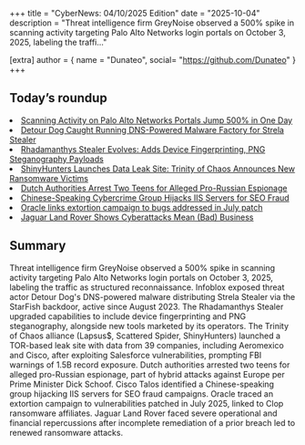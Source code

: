 +++
  title = "CyberNews: 04/10/2025 Edition"
  date = "2025-10-04"
  description = "Threat intelligence firm GreyNoise observed a 500% spike in scanning activity targeting Palo Alto Networks login portals on October 3, 2025, labeling the traffi..."

  [extra]
  author = { name = "Dunateo", social= "https://github.com/Dunateo" }
  +++
<html><body>
<h2>Today’s roundup</h2>
<li><a href='https://thehackernews.com/2025/10/scanning-activity-on-palo-alto-networks.html'>Scanning Activity on Palo Alto Networks Portals Jump 500% in One Day</a></li>
<li><a href='https://thehackernews.com/2025/10/detour-dog-caught-running-dns-powered.html'>Detour Dog Caught Running DNS-Powered Malware Factory for Strela Stealer</a></li>
<li><a href='https://thehackernews.com/2025/10/rhadamanthys-stealer-evolves-adds.html'>Rhadamanthys Stealer Evolves: Adds Device Fingerprinting, PNG Steganography Payloads</a></li>
<li><a href='https://securityaffairs.com/182918/cyber-crime/shinyhunters-launches-data-leak-site-trinity-of-chaos-announces-new-ransomware-victims.html'>ShinyHunters Launches Data Leak Site: Trinity of Chaos Announces New Ransomware Victims</a></li>
<li><a href='https://www.darkreading.com/cyberattacks-data-breaches/dutch-authorities-arrest-teens-pro-russian-espionage'>Dutch Authorities Arrest Two Teens for Alleged Pro-Russian Espionage</a></li>
<li><a href='https://www.infosecurity-magazine.com/news/chinese-cybercrime-hijacks-servers/'>Chinese-Speaking Cybercrime Group Hijacks IIS Servers for SEO Fraud</a></li>
<li><a href='https://therecord.media/oracle-links-extortion-campaign-to-patched-vulnerabilities'>Oracle links extortion campaign to bugs addressed in July patch</a></li>
<li><a href='https://www.darkreading.com/cyberattacks-data-breaches/jaguar-land-rover-cyberattacks-bad-business'>Jaguar Land Rover Shows Cyberattacks Mean (Bad) Business</a></li>
<h2>Summary</h2>
<p>Threat intelligence firm GreyNoise observed a 500% spike in scanning activity targeting Palo Alto Networks login portals on October 3, 2025, labeling the traffic as structured reconnaissance. Infoblox exposed threat actor Detour Dog's DNS-powered malware distributing Strela Stealer via the StarFish backdoor, active since August 2023. The Rhadamanthys Stealer upgraded capabilities to include device fingerprinting and PNG steganography, alongside new tools marketed by its operators. The Trinity of Chaos alliance (Lapsus$, Scattered Spider, ShinyHunters) launched a TOR-based leak site with data from 39 companies, including Aeromexico and Cisco, after exploiting Salesforce vulnerabilities, prompting FBI warnings of 1.5B record exposure. Dutch authorities arrested two teens for alleged pro-Russian espionage, part of hybrid attacks against Europe per Prime Minister Dick Schoof. Cisco Talos identified a Chinese-speaking group hijacking IIS servers for SEO fraud campaigns. Oracle traced an extortion campaign to vulnerabilities patched in July 2025, linked to Clop ransomware affiliates. Jaguar Land Rover faced severe operational and financial repercussions after incomplete remediation of a prior breach led to renewed ransomware attacks.</p>
</body></html>